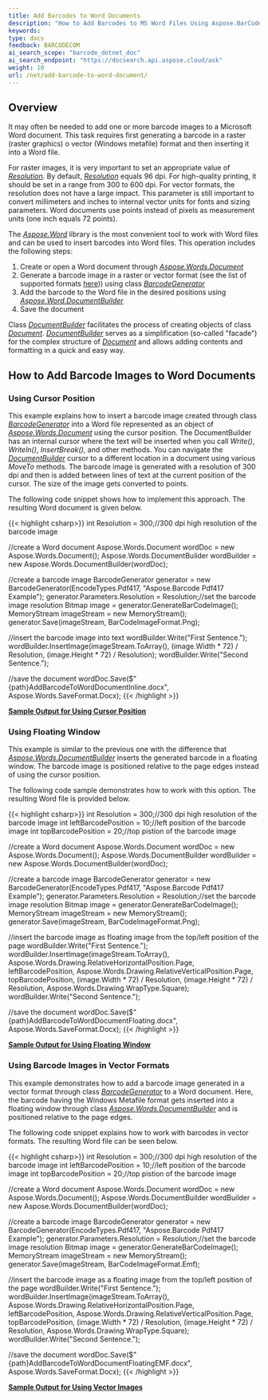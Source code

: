 ```yaml
---
title: Add Barcodes to Word Documents
description: "How to Add Barcodes to MS Word Files Using Aspose.BarCode and Aspose.Words"
keywords:
type: docs
feedback: BARCODECOM
ai_search_scope: "barcode_dotnet_doc"
ai_search_endpoint: "https://docsearch.api.aspose.cloud/ask"
weight: 10
url: /net/add-barcode-to-word-document/
---
```


## **Overview**

It may often be needed to add one or more barcode images to a Microsoft Word document. This task requires first generating a barcode in a raster (raster graphics) o vector (Windows metafile) format and then inserting it into a Word file.

For raster images, it is very important to set an appropriate value of [*Resolution*](https://reference.aspose.com/barcode/net/aspose.barcode.generation/basegenerationparameters/properties/resolution). By default, [*Resolution*](https://reference.aspose.com/barcode/net/aspose.barcode.generation/basegenerationparameters/properties/resolution) equals 96 dpi. For high-quality printing, it should be set in a range from 300 to 600 dpi. For vector formats, the resolution does not have a large impact. This parameter is still important to convert millimeters and inches to internal vector units for fonts and sizing parameters. Word documents use points instead of pixels as measurement units (one inch equals 72 points).

The [*Aspose.Word*](https://products.aspose.com/words/net/) library is the most convenient tool to work with Word files and can be used to insert barcodes into Word files. This operation includes the following steps:
1.	Create or open a Word document through [*Aspose.Words.Document*](https://reference.aspose.com/words/net/aspose.words/document)
2.	Generate a barcode image in a raster or vector format (see the list of supported formats [here](https://docs.aspose.com/barcode/net/barcode-types-and-image-formats/))) using class [*BarcodeGenerator*](https://reference.aspose.com/barcode/net/aspose.barcode.generation/barcodegenerator)  
3.	Add the barcode to the Word file in the desired positions using [*Aspose.Word.DocumentBuilder*](https://reference.aspose.com/words/net/aspose.words/documentbuilder)
4.	Save the document
  
Class [*DocumentBuilder*](https://reference.aspose.com/words/net/aspose.words/documentbuilder) facilitates the process of creating objects of class [*Document*](https://reference.aspose.com/words/net/aspose.words/document). [*DocumentBuilder*](https://reference.aspose.com/words/net/aspose.words/documentbuilder) serves as a simplification (so-called "facade") for the complex structure of [*Document*](https://reference.aspose.com/words/net/aspose.words/document) and allows adding contents and formatting in a quick and easy way.

## **How to Add Barcode Images to Word Documents**
### **Using Cursor Position**
This example explains how to insert a barcode image created through class [*BarcodeGenerator*](https://reference.aspose.com/barcode/net/aspose.barcode.generation/barcodegenerator) into a Word file represented as an object of [*Aspose.Words.Document*](https://reference.aspose.com/words/net/aspose.words/documentbuilder) using the cursor position. The DocumentBuilder has an internal cursor where the text will be inserted when you call *Write()*, *Writeln()*, *InsertBreak()*, and other methods. You can navigate the [*DocumentBuilder*](https://reference.aspose.com/words/net/aspose.words/documentbuilder) cursor to a different location in a document using various *MoveTo* methods. The barcode image is generated with a resolution of 300 dpi and then is added between lines of text at the current position of the cursor. The size of the image gets converted to points.  
  
The following code snippet shows how to implement this approach. The resulting Word document is given below. 
  
{{< highlight csharp>}}
int Resolution = 300;//300 dpi high resolution of the barcode image

//create a Word document
Aspose.Words.Document wordDoc = new Aspose.Words.Document();
Aspose.Words.DocumentBuilder wordBuilder = new Aspose.Words.DocumentBuilder(wordDoc);

//create a barcode image
BarcodeGenerator generator = new BarcodeGenerator(EncodeTypes.Pdf417, "Aspose.Barcode Pdf417 Example");
generator.Parameters.Resolution = Resolution;//set the barcode image resolution
Bitmap image = generator.GenerateBarCodeImage();
MemoryStream imageStream = new MemoryStream();
generator.Save(imageStream, BarCodeImageFormat.Png);

//insert the barcode image into text
wordBuilder.Write("First Sentence.");
wordBuilder.InsertImage(imageStream.ToArray(), (image.Width * 72) / Resolution, (image.Height * 72) / Resolution);
wordBuilder.Write("Second Sentence.");

//save the document
wordDoc.Save($"{path}AddBarcodeToWordDocumentInline.docx", Aspose.Words.SaveFormat.Docx);
{{< /highlight >}}
  
[**Sample Output for Using Cursor Position**](addbarcodetowordsocumentinline.docx)

### **Using Floating Window**
This example is similar to the previous one with the difference that [*Aspose.Words.DocumentBuilder*](https://reference.aspose.com/words/net/aspose.words/documentbuilder) inserts the generated barcode in a floating window. The barcode image is positioned relative to the page edges instead of using the cursor position. 
  
The following code sample demonstrates how to work with this option. The resulting Word file is provided below.
  
{{< highlight csharp>}}
int Resolution = 300;//300 dpi high resolution of the barcode image
int leftBarcodePosition = 10;//left position of the barcode image
int topBarcodePosition = 20;//top pistion of the barcode image

//create a Word document
Aspose.Words.Document wordDoc = new Aspose.Words.Document();
Aspose.Words.DocumentBuilder wordBuilder = new Aspose.Words.DocumentBuilder(wordDoc);

//create a barcode image
BarcodeGenerator generator = new BarcodeGenerator(EncodeTypes.Pdf417, "Aspose.Barcode Pdf417 Example");
generator.Parameters.Resolution = Resolution;//set the barcode image resolution
Bitmap image = generator.GenerateBarCodeImage();
MemoryStream imageStream = new MemoryStream();
generator.Save(imageStream, BarCodeImageFormat.Png);

//insert the barcode image as floating image from the top/left position of the page
wordBuilder.Write("First Sentence.");
wordBuilder.InsertImage(imageStream.ToArray(),
    Aspose.Words.Drawing.RelativeHorizontalPosition.Page, leftBarcodePosition,
    Aspose.Words.Drawing.RelativeVerticalPosition.Page, topBarcodePosition,
    (image.Width * 72) / Resolution, (image.Height * 72) / Resolution, Aspose.Words.Drawing.WrapType.Square);
wordBuilder.Write("Second Sentence.");

//save the document
wordDoc.Save($"{path}AddBarcodeToWordDocumentFloating.docx", Aspose.Words.SaveFormat.Docx);
{{< /highlight >}}
  
[**Sample Output for Using Floating Window**](addbarcodetoworddocumentfloating.docx)
  
### **Using Barcode Images in Vector Formats**
This example demonstrates how to add a barcode image generated in a vector format through class [*BarcodeGenerator*](https://reference.aspose.com/barcode/net/aspose.barcode.generation/barcodegenerator) to a Word document. Here, the barcode having the Windows Metafile format gets inserted into a floating window through class [*Aspose.Words.DocumentBuilder*](https://reference.aspose.com/words/net/aspose.words/documentbuilder) and is positioned relative to the page edges.  
  
The following code snippet explains how to work with barcodes in vector formats. The resulting Word file can be seen below.
  
{{< highlight csharp>}}
int Resolution = 300;//300 dpi high resolution of the barcode image
int leftBarcodePosition = 10;//left position of the barcode image
int topBarcodePosition = 20;//top pistion of the barcode image

//create a Word document
Aspose.Words.Document wordDoc = new Aspose.Words.Document();
Aspose.Words.DocumentBuilder wordBuilder = new Aspose.Words.DocumentBuilder(wordDoc);

//create a barcode image
BarcodeGenerator generator = new BarcodeGenerator(EncodeTypes.Pdf417, "Aspose.Barcode Pdf417 Example");
generator.Parameters.Resolution = Resolution;//set the barcode image resolution
Bitmap image = generator.GenerateBarCodeImage();
MemoryStream imageStream = new MemoryStream();
generator.Save(imageStream, BarCodeImageFormat.Emf);

//insert the barcode image as a floating image from the top/left position of the page
wordBuilder.Write("First Sentence.");
wordBuilder.InsertImage(imageStream.ToArray(),
    Aspose.Words.Drawing.RelativeHorizontalPosition.Page, leftBarcodePosition,
    Aspose.Words.Drawing.RelativeVerticalPosition.Page, topBarcodePosition,
    (image.Width * 72) / Resolution, (image.Height * 72) / Resolution, Aspose.Words.Drawing.WrapType.Square);
wordBuilder.Write("Second Sentence.");

//save the document
wordDoc.Save($"{path}AddBarcodeToWordDocumentFloatingEMF.docx", Aspose.Words.SaveFormat.Docx);
{{< /highlight >}}

[**Sample Output for Using Vector Images**](addbarcodetoworddocumentfloatingemf.docx)